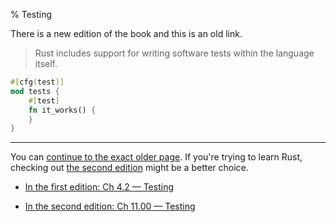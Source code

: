 % Testing

There is a new edition of the book and this is an old link.

> Rust includes support for writing software tests within the language itself.

```rust
#[cfg(test)]
mod tests {
    #[test]
    fn it_works() {
    }
}
```

---

You can [continue to the exact older page][1].
If you're trying to learn Rust, checking out [the second edition][2] might be a better choice.

* [In the first edition: Ch 4.2 — Testing][1]

* [In the second edition: Ch 11.00 — Testing][2]


[1]: first-edition/testing.html
[2]: second-edition/ch11-00-testing.html

